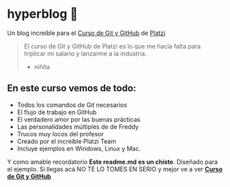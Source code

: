 # hyperblog 💚
Un blog increíble para el [Curso de Git y GitHub](https://platzi.com/cursos/git-github/ "Curso de Git y GitHub") de [Platzi](https://platzi.com "Platzi")
>El curso de Git y GitHub de Platzi es lo que me hacía falta para triplicar mi salario y lanzarme a la industria.
> - niñita

## En este curso vemos de todo:
- Todos los comandos de Git necesarios
- El flujo de trabajo en GitHub
- El verdadero amor por las buenas prácticas
- Las personalidades múltiples de de Freddy
- Trucos muy locos del profesor
- Creado por el increíble Platzi Team
- Incluye ejemplos en Windows, Linux y Mac.

Y como amable recordatorio **Este readme.md es un chiste**. Diseñado para el ejemplo. Si llegas acá NO TE LO TOMES EN SERIO y mejor ve a ver **[Curso de Git y GitHub](https://platzi.com/cursos/git-github/ "curso de Git y GitHub")**
